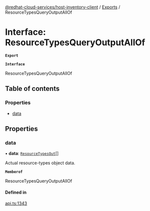 [@redhat-cloud-services/host-inventory-client](../README.md) / [Exports](../modules.md) / ResourceTypesQueryOutputAllOf

# Interface: ResourceTypesQueryOutputAllOf

**`Export`**

**`Interface`**

ResourceTypesQueryOutputAllOf

## Table of contents

### Properties

- [data](ResourceTypesQueryOutputAllOf.md#data)

## Properties

### data

• **data**: [`ResourceTypesOut`](ResourceTypesOut.md)[]

Actual resource-types object data.

**`Memberof`**

ResourceTypesQueryOutputAllOf

#### Defined in

[api.ts:1343](https://github.com/RedHatInsights/javascript-clients/blob/master/packages/host-inventory/api.ts#L1343)
